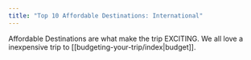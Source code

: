 ```yaml
---
title: "Top 10 Affordable Destinations: International"
---
```

Affordable Destinations are what make the trip EXCITING. We all love a inexpensive trip to [[budgeting-your-trip/index|budget]].
